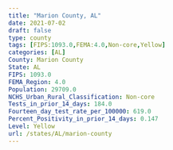 ```yaml
---
title: "Marion County, AL"
date: 2021-07-02
draft: false
type: county
tags: [FIPS:1093.0,FEMA:4.0,Non-core,Yellow]
categories: [AL]
County: Marion County
State: AL
FIPS: 1093.0
FEMA_Region: 4.0
Population: 29709.0
NCHS_Urban_Rural_Classification: Non-core
Tests_in_prior_14_days: 184.0
Fourteen_day_test_rate_per_100000: 619.0
Percent_Positivity_in_prior_14_days: 0.147
Level: Yellow
url: /states/AL/marion-county
---
```



